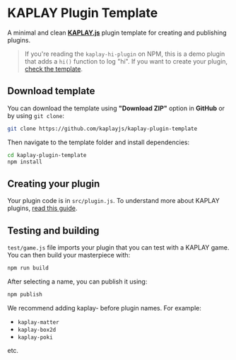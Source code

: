 # KAPLAY Plugin Template

A minimal and clean [**KAPLAY.js**](https://kaplayjs.com) plugin template for 
creating and publishing plugins.

> If you're reading the `kaplay-hi-plugin` on NPM, this is a demo plugin that adds
> a `hi()` function to log "hi". If you want to create your plugin, 
> [check the template](https://github.com/kaplayjs/kaplay-plugin-template).

## Download template

You can download the template using **"Download ZIP"** option in **GitHub** or 
by using `git clone`:

```sh
git clone https://github.com/kaplayjs/kaplay-plugin-template
```

Then navigate to the template folder and install dependencies:

```sh
cd kaplay-plugin-template
npm install
```

## Creating your plugin

Your plugin code is in `src/plugin.js`. To understand more about KAPLAY plugins, 
[read this guide](https://kaplayjs.com/guides/plugins/).

## Testing and building

`test/game.js` file imports your plugin that you can test with a KAPLAY game. 
You can then build your masterpiece with:

```sh
npm run build
```

After selecting a name, you can publish it using:

```sh
npm publish
```

We recommend adding kaplay- before plugin names. For example:

- `kaplay-matter`
- `kaplay-box2d`
- `kaplay-poki`

etc.